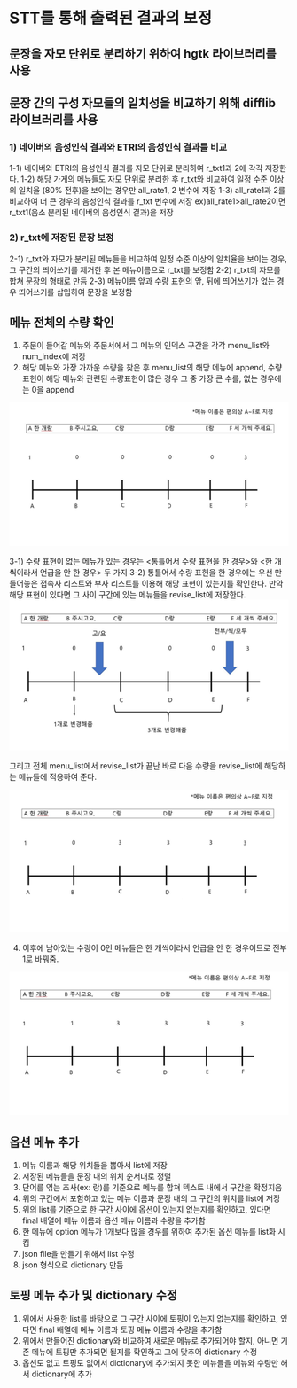 # STT를 통해 출력된 결과의 보정
## 문장을 자모 단위로 분리하기 위하여 hgtk 라이브러리를 사용
## 문장 간의 구성 자모들의 일치성을 비교하기 위해 difflib 라이브러리를 사용

### 1) 네이버의 음성인식 결과와 ETRI의 음성인식 결과를 비교
1-1) 네이버와 ETRI의 음성인식 결과를 자모 단위로 분리하여 r_txt1과 2에 각각 저장한다.
1-2) 해당 가게의 메뉴들도 자모 단위로 분리한 후 r_txt와 비교하여 일정 수준 이상의 일치율 (80% 전후)을 보이는 경우만 all_rate1, 2 변수에 저장
1-3) all_rate1과 2를 비교하여 더 큰 경우의 음성인식 결과를 r_txt 변수에 저장
     ex)all_rate1>all_rate2이면 r_txt1(음소 분리된 네이버의 음성인식 결과)을 저장

### 2) r_txt에 저장된 문장 보정
2-1) r_txt와 자모가 분리된 메뉴들을 비교하여 일정 수준 이상의 일치율을 보이는 경우, 그 구간의 띄어쓰기를 제거한 후 본 메뉴이름으로 r_txt를 보정함
2-2) r_txt의 자모를 합쳐 문장의 형태로 만듬 
2-3) 메뉴이름 앞과 수량 표현의 앞, 뒤에 띄어쓰기가 없는 경우 띄어쓰기를 삽입하여 문장을 보정함


## 메뉴 전체의 수량 확인
1) 주문이 들어갈 메뉴와 주문서에서 그 메뉴의 인덱스 구간을 각각 menu_list와 num_index에 저장
2) 해당 메뉴와 가장 가까운 수량을 찾은 후 menu_list의 해당 메뉴에 append, 수량 표현이 해당 메뉴와 관련된 수량표현이 많은 경우 그 중 가장 큰 수를, 없는 경우에는 0을 
   append

![img1](./image/img1.png)

3-1) 수량 표현이 없는 메뉴가 있는 경우는 <통틀어서 수량 표현을 한 경우>와 
     <한 개씩이라서 언급을 안 한 경우> 두 가지
3-2) 통틀어서 수량 표현을 한 경우에는 우선 만들어놓은 접속사 리스트와 부사 리스트를 
     이용해 해당 표현이 있는지를 확인한다. 만약 해당 표현이 있다면 그 사이 구간에 있는
     메뉴들을 revise_list에 저장한다. 
![img2](./image/img2.png)

그리고 전체 menu_list에서 revise_list가 끝난 바로 다음 수량을 revise_list에 해당하는 메뉴들에 적용하여 준다.

![img3](./image/img3.png)

4) 이후에 남아있는 수량이 0인 메뉴들은 한 개씩이라서 언급을 안 한 경우이므로 전부 1로 바꿔줌. 

![img4](./image/img4.png)



## 옵션 메뉴 추가
1) 메뉴 이름과 해당 위치들을 뽑아서 list에 저장
2) 저장된 메뉴들을 문장 내의 위치 순서대로 정렬
3) 단어를 엮는 조사(ex: 랑)를 기준으로 메뉴를 합쳐 텍스트 내에서 구간을 확정지음
4) 위의 구간에서 포함하고 있는 메뉴 이름과 문장 내의 그 구간의 위치를 list에 저장
5) 위의 list를 기준으로 한 구간 사이에 옵션이 있는지 없는지를 확인하고, 있다면 
   final 배열에 메뉴 이름과 옵션 메뉴 이름과 수량을 추가함
6) 한 메뉴에 option 메뉴가 1개보다 많을 경우를 위하여 추가된 옵션 메뉴를 list화 시킴
7) json file을 만들기 위해서 list 수정
8) json 형식으로 dictionary 만듬

## 토핑 메뉴 추가 및 dictionary 수정
1) 위에서 사용한 list를 바탕으로 그 구간 사이에 토핑이 있는지 없는지를 확인하고, 있다면 
   final 배열에 메뉴 이름과 토핑 메뉴 이름과 수량을 추가함
2) 위에서 만들어진 dictionary와 비교하여 새로운 메뉴로 추가되어야 할지, 아니면 기존 
   메뉴에 토핑만 추가되면 될지를 확인하고 그에 맞추어 dictionary 수정
3) 옵션도 없고 토핑도 없어서 dictionary에 추가되지 못한 메뉴들을 메뉴와 수량만 해서
   dictionary에 추가
